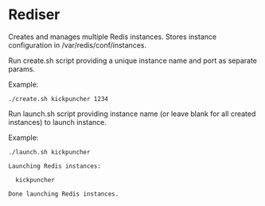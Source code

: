 Rediser
=======

Creates and manages multiple Redis instances. Stores instance configuration in /var/redis/conf/instances.

Run create.sh script providing a unique instance name and port as separate params.

  Example:

    ./create.sh kickpuncher 1234

Run launch.sh script providing instance name (or leave blank for all created instances) to launch instance.

  Example:

    ./launch.sh kickpuncher

    Launching Redis instances:

      kickpuncher

    Done launching Redis instances.
